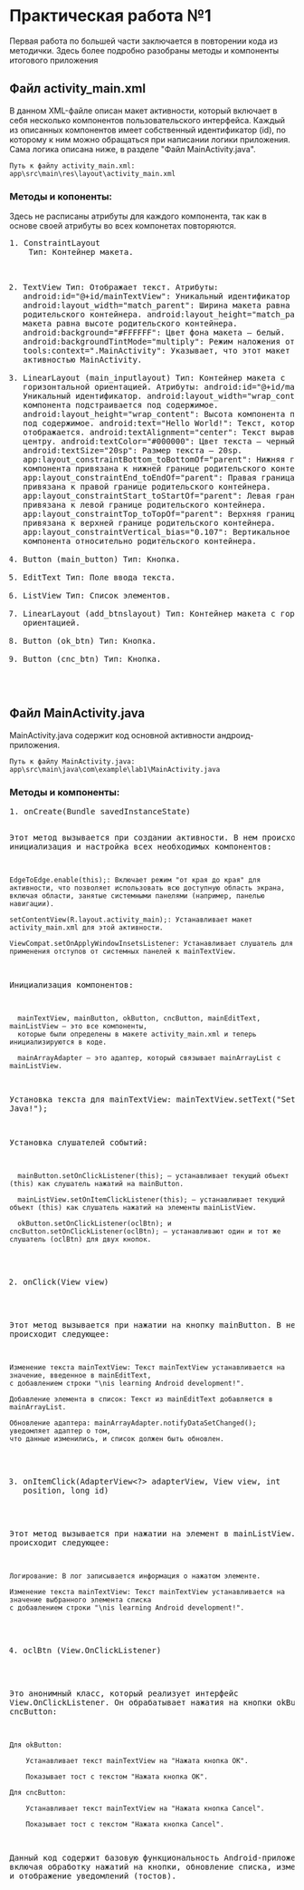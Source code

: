 <h1>Практическая работа №1</h1>

<p>Первая работа по большей части заключается в повторении кода из методички.
    Здесь более подробно разобраны методы и компоненты итогового приложения</p>

<h2>Файл activity_main.xml</h2>
<p>
    В данном XML-файле описан макет активности, который включает в себя несколько компонентов пользовательского интерфейса.
    Каждый из описанных компонентов имеет собственный идентификатор (id), по которому к ним можно обращаться при написании логики приложения.
    Сама логика описана ниже, в разделе "Файл MainActivity.java".

    Путь к файлу activity_main.xml: app\src\main\res\layout\activity_main.xml
</p>
<h3>Методы и копоненты:</h3>
<p>Здесь не расписаны атрибуты для каждого компонента, так как в основе своей атрибуты во всех компонетах повторяются.</p>
<pre>
1. ConstraintLayout
    Тип: Контейнер макета.

2. TextView
    Тип: Отображает текст.
    Атрибуты:
    android:id="@+id/mainTextView": Уникальный идентификатор макета.
    android:layout_width="match_parent": Ширина макета равна ширине родительского контейнера.
    android:layout_height="match_parent": Высота макета равна высоте родительского контейнера.
    android:background="#FFFFFF": Цвет фона макета — белый.
    android:backgroundTintMode="multiply": Режим наложения оттенка фона.
    tools:context=".MainActivity": Указывает, что этот макет связан с активностью MainActivity.
3. LinearLayout (main_inputlayout)
    Тип: Контейнер макета с горизонтальной ориентацией.
    Атрибуты:
    android:id="@+id/main_textview": Уникальный идентификатор.
    android:layout_width="wrap_content": Ширина компонента подстраивается под содержимое.
    android:layout_height="wrap_content": Высота компонента подстраивается под содержимое.
    android:text="Hello World!": Текст, который отображается.
    android:textAlignment="center": Текст выравнивается по центру.
    android:textColor="#000000": Цвет текста — черный.
    android:textSize="20sp": Размер текста — 20sp.
    app:layout_constraintBottom_toBottomOf="parent": Нижняя граница компонента привязана к нижней границе родительского контейнера.
    app:layout_constraintEnd_toEndOf="parent": Правая граница компонента привязана к правой границе родительского контейнера.
    app:layout_constraintStart_toStartOf="parent": Левая граница компонента привязана к левой границе родительского контейнера.
    app:layout_constraintTop_toTopOf="parent": Верхняя граница компонента привязана к верхней границе родительского контейнера.
    app:layout_constraintVertical_bias="0.107": Вертикальное смещение компонента относительно родительского контейнера.
4. Button (main_button)
    Тип: Кнопка.
5. EditText
    Тип: Поле ввода текста.
6. ListView
    Тип: Список элементов.
7. LinearLayout (add_btnslayout)
    Тип: Контейнер макета с горизонтальной ориентацией.
8. Button (ok_btn)
    Тип: Кнопка.
9. Button (cnc_btn)
    Тип: Кнопка.
</pre>

<h2>Файл MainActivity.java</h2>

<p>
    MainActivity.java содержит код основной активности андроид-приложения.

    Путь к файлу MainActivity.java:  app\src\main\java\com\example\lab1\MainActivity.java
</p>
<h3>Методы и компоненты:</h3>
<pre>
1. onCreate(Bundle savedInstanceState)

Этот метод вызывается при создании активности.
В нем происходит инициализация и настройка всех необходимых компонентов:

    EdgeToEdge.enable(this);: Включает режим "от края до края" для активности, что позволяет использовать всю доступную область экрана,
    включая области, занятые системными панелями (например, панелью навигации).

    setContentView(R.layout.activity_main);: Устанавливает макет activity_main.xml для этой активности.

    ViewCompat.setOnApplyWindowInsetsListener: Устанавливает слушатель для применения отступов от системных панелей к mainTextView.

  Инициализация компонентов:

      mainTextView, mainButton, okButton, cncButton, mainEditText, mainListView — это все компоненты,
      которые были определены в макете activity_main.xml и теперь инициализируются в коде.

      mainArrayAdapter — это адаптер, который связывает mainArrayList с mainListView.

  Установка текста для mainTextView: mainTextView.setText("Set in Java!");

  Установка слушателей событий:

      mainButton.setOnClickListener(this); — устанавливает текущий объект (this) как слушатель нажатий на mainButton.

      mainListView.setOnItemClickListener(this); — устанавливает текущий объект (this) как слушатель нажатий на элементы mainListView.

      okButton.setOnClickListener(oclBtn); и cncButton.setOnClickListener(oclBtn); — устанавливают один и тот же слушатель (oclBtn) для двух кнопок.

2. onClick(View view)

Этот метод вызывается при нажатии на кнопку mainButton. В нем происходит следующее:

    Изменение текста mainTextView: Текст mainTextView устанавливается на значение, введенное в mainEditText,
    с добавлением строки "\nis learning Android development!".

    Добавление элемента в список: Текст из mainEditText добавляется в mainArrayList.

    Обновление адаптера: mainArrayAdapter.notifyDataSetChanged(); уведомляет адаптер о том,
    что данные изменились, и список должен быть обновлен.

3. onItemClick(AdapterView<?> adapterView, View view, int position, long id)

Этот метод вызывается при нажатии на элемент в mainListView. В нем происходит следующее:

    Логирование: В лог записывается информация о нажатом элементе.

    Изменение текста mainTextView: Текст mainTextView устанавливается на значение выбранного элемента списка
    с добавлением строки "\nis learning Android development!".

4. oclBtn (View.OnClickListener)

Это анонимный класс, который реализует интерфейс View.OnClickListener.
Он обрабатывает нажатия на кнопки okButton и cncButton:

    Для okButton:

        Устанавливает текст mainTextView на "Нажата кнопка OK".

        Показывает тост с текстом "Нажата кнопка OK".

    Для cncButton:

        Устанавливает текст mainTextView на "Нажата кнопка Cancel".

        Показывает тост с текстом "Нажата кнопка Cancel".

Данный код содержит базовую функциональность Android-приложения, 
включая обработку нажатий на кнопки, обновление списка, изменение текста и отображение уведомлений (тостов).
  </pre>
